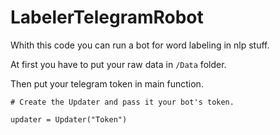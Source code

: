 ﻿# LabelerTelegramRobot
Whith this code you can run a bot for word labeling in nlp stuff.

At first you have to put your raw data in `/Data` folder.

Then put your telegram token in main function.

    # Create the Updater and pass it your bot's token.

    updater = Updater("Token")

